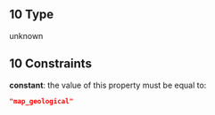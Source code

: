 ## 10 Type

unknown

## 10 Constraints

**constant**: the value of this property must be equal to:

```json
"map_geological"
```
